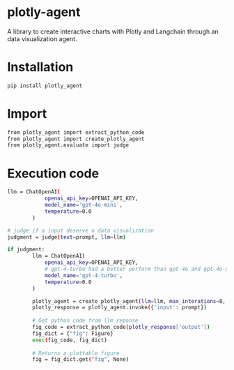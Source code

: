 # plotly-agent

A library to create interactive charts with Plotly and Langchain through an data visualization agent.

# Installation

```bash
pip install plotly_agent
```

# Import

```bash
from plotly_agent import extract_python_code
from plotly_agent import create_plotly_agent
from plotly_agent.evaluate import judge
```

# Execution code

```bash
llm = ChatOpenAI(
            openai_api_key=OPENAI_API_KEY,
            model_name='gpt-4o-mini',
            temperature=0.0
        )

# judge if a input deserve a data visualization
judgment = judge(text=prompt, llm=llm)

if judgment:
        llm = ChatOpenAI(
            openai_api_key=OPENAI_API_KEY,
            # gpt-4-turbo had a better perform than gpt-4o and gpt-4o-mini
            model_name='gpt-4-turbo',
            temperature=0.0
        )

        plotly_agent = create_plotly_agent(llm=llm, max_interations=8, verbose=True)
        plotly_response = plotly_agent.invoke({'input': prompt})
        
        # Get python code from llm reponse
        fig_code = extract_python_code(plotly_response['output'])
        fig_dict = {"fig": Figure}
        exec(fig_code, fig_dict)
        
        # Returns a plottable figure
        fig = fig_dict.get("fig", None)
```
